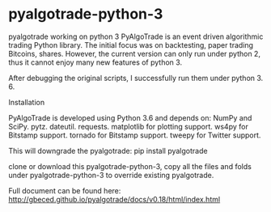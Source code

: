 # pyalgotrade-python-3
pyalgotrade working on python 3
PyAlgoTrade is an event driven algorithmic trading Python library. The initial focus was on backtesting, paper trading Bitcoins, shares.  However, the current version can only run under python 2,  thus it cannot enjoy many new features of python 3.   

After debugging the original scripts, I successfully  run them under python 3. 6.

Installation

PyAlgoTrade is developed using Python 3.6 and depends on:
NumPy and SciPy.
pytz.
dateutil.
requests.
matplotlib for plotting support.
ws4py for Bitstamp support.
tornado for Bitstamp support.
tweepy for Twitter support.

This will downgrade the pyalgotrade:
pip install pyalgotrade

clone or download this pyalgotrade-python-3, copy all the files and folds under pyalgotrade-python-3 to override existing pyalgotrade.



Full document can be found here:
http://gbeced.github.io/pyalgotrade/docs/v0.18/html/index.html
